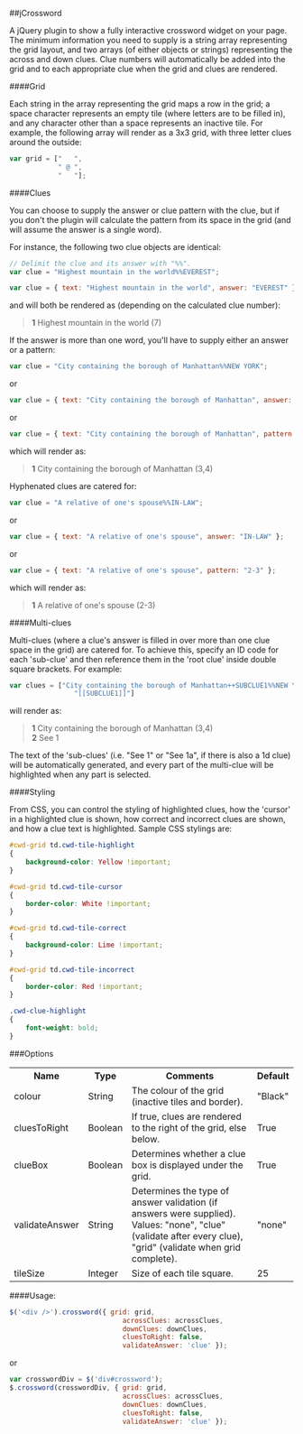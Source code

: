 ##jCrossword

A jQuery plugin to show a fully interactive crossword widget on your page. The minimum information you need to supply is a string array representing the grid layout, and two arrays (of either objects or strings) representing the across and down clues.
Clue numbers will automatically be added into the grid and to each appropriate clue when the grid and clues are rendered.

####Grid

Each string in the array representing the grid maps a row in the grid; a space character represents an empty tile (where letters are to be filled in), and any character other than a space represents an inactive tile. For example, the following array will render as a 3x3 grid, with three letter clues around the outside:

```javascript
var grid = ["   ",
            " @ ",
            "   "];
```

####Clues

You can choose to supply the answer or clue pattern with the clue, but if you don't the plugin will calculate the pattern from its space in the grid (and will assume the answer is a single word).

For instance, the following two clue objects are identical:

```javascript
// Delimit the clue and its answer with "%%".
var clue = "Highest mountain in the world%%EVEREST";
``` 
```javascript
var clue = { text: "Highest mountain in the world", answer: "EVEREST" };
```

and will both be rendered as (depending on the calculated clue number):

> **1** Highest mountain in the world (7)

If the answer is more than one word, you'll have to supply either an answer or a pattern:
```javascript
var clue = "City containing the borough of Manhattan%%NEW YORK";
```
or
```javascript
var clue = { text: "City containing the borough of Manhattan", answer: "NEW YORK" };
```
or
```javascript
var clue = { text: "City containing the borough of Manhattan", pattern: "3,4" };
```

which will render as:

> **1** City containing the borough of Manhattan (3,4)

Hyphenated clues are catered for:

```javascript
var clue = "A relative of one's spouse%%IN-LAW";
```    
or
```javascript
var clue = { text: "A relative of one's spouse", answer: "IN-LAW" };
````
or
```javascript
var clue = { text: "A relative of one's spouse", pattern: "2-3" };
```

which will render as:

> **1** A relative of one's spouse (2-3)

####Multi-clues

Multi-clues (where a clue's answer is filled in over more than one clue space in the grid) are catered for. To achieve this, specify an ID code for each 'sub-clue' and then reference them in the 'root clue' inside double square brackets. For example:

```javascript
var clues = ["City containing the borough of Manhattan++SUBCLUE1%%NEW YORK",
                "[[SUBCLUE1]]"]
```

will render as:

>**1** City containing the borough of Manhattan (3,4) <br/>
>**2** See 1

The text of the 'sub-clues' (i.e. "See 1" or "See 1a", if there is also a  1d clue) will be automatically generated, and every part of the multi-clue will be highlighted when any part is selected.

####Styling

From CSS, you can control the styling of highlighted clues, how the 'cursor' in a highlighted clue is shown, how correct and incorrect clues are shown, and how a clue text is highlighted. Sample CSS stylings are:

```CSS
#cwd-grid td.cwd-tile-highlight
{
    background-color: Yellow !important;
}

#cwd-grid td.cwd-tile-cursor
{
    border-color: White !important;
}

#cwd-grid td.cwd-tile-correct
{
    background-color: Lime !important;
}

#cwd-grid td.cwd-tile-incorrect
{
    border-color: Red !important; 
}

.cwd-clue-highlight
{
    font-weight: bold;
}
```

###Options

<table>
  <tr>
    <th>Name</th><th>Type</th><th>Comments</th><th>Default</th>
  </tr>
  <tr>
    <td>colour</td><td>String</td><td>The colour of the grid (inactive tiles and border).</td><td>"Black"</td>
  </tr>
  <tr>
    <td>cluesToRight</td><td>Boolean</td><td>If true, clues are rendered to the right of the grid, else below.</td><td>True</td>
  </tr>
  <tr>
    <td>clueBox</td><td>Boolean</td><td>Determines whether a clue box is displayed under the grid.</td><td>True</td>
  </tr>
  <tr>
    <td>validateAnswer</td><td>String</td><td>Determines the type of answer validation (if answers were supplied). Values: "none", "clue" (validate after every clue), "grid" (validate when grid complete).</td><td>"none"</td>
  </tr>
  <tr>
    <td>tileSize</td><td>Integer</td><td>Size of each tile square.</td><td>25</td>
  </tr>
</table>

####Usage:

```javascript
$('<div />').crossword({ grid: grid,
                            acrossClues: acrossClues,
                            downClues: downClues,
                            cluesToRight: false,
                            validateAnswer: 'clue' });
```    
or 
    
```javascript
var crosswordDiv = $('div#crossword');
$.crossword(crosswordDiv, { grid: grid,
                            acrossClues: acrossClues,
                            downClues: downClues,
                            cluesToRight: false,
                            validateAnswer: 'clue' });
```
